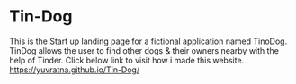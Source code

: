# Tin-Dog
This is the Start up landing page for a fictional application named TinoDog. TinDog allows the user to find other dogs &amp; their owners nearby with the help of Tinder.
Click below link to visit how i made this website.
https://yuvratna.github.io/Tin-Dog/
